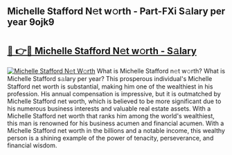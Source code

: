 ## Michelle Stafford N𝚎t w𝚘rth - Part-FXi S𝚊lary per year 9ojk9

# <h2><a href="http://gc14uo5.nevu.top/?p=Michelle+Stafford">🔗 👉🔴 Michelle Stafford N𝚎t w𝚘rth - S𝚊lary</a></h2>

[![Michelle Stafford N𝚎t W𝚘rth](https://i.imgur.com/Oavwk0R.jpeg)](http://gc14uo5.nevu.top/?p=Michelle+Stafford)
What is Michelle Stafford n𝚎t w𝚘rth? What is Michelle Stafford s𝚊lary per year?
This prosperous individual's Michelle Stafford net worth is substantial, making him one of the wealthiest in his profession. His annual compensation is impressive, but it is outmatched by Michelle Stafford net worth, which is believed to be more significant due to his numerous business interests and valuable real estate assets. With a Michelle Stafford net worth that ranks him among the world's wealthiest, this man is renowned for his business acumen and financial acumen. With a Michelle Stafford net worth in the billions and a notable income, this wealthy person is a shining example of the power of tenacity, perseverance, and financial wisdom.
